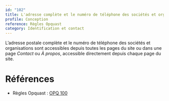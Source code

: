 ```yaml
---
id: "102"
title: L'adresse complète et le numéro de téléphone des sociétés et organisations sont disponibles depuis toutes les pages du site.
profile: Conception
reference: Règles Opquast
category: Identification et contact
---
```


L’adresse postale complète et le numéro de téléphone des sociétés et organisations sont accessibles depuis toutes les pages du site ou dans une page *Contact* ou *À propos*, accessible directement depuis chaque page du site.


# Références

* Règles Opquast : [OPQ 100](https://checklists.opquast.com/fr/assurance-qualite-web/ladresse-complete-et-le-numero-de-telephone-des-societes-et-organisations-sont-disponibles-depuis-toutes-les-pages-du-site)
